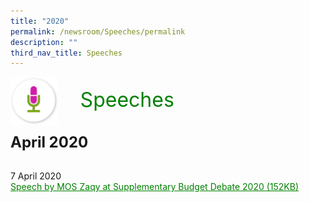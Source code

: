 ```yaml
---
title: "2020"
permalink: /newsroom/Speeches/permalink
description: ""
third_nav_title: Speeches
---
```

<html><img class="MicIcon" src="/images/icons/ico_speeches.png" align="left">
<br><font align="center" color="green" size="+3">&nbsp;&nbsp;&nbsp;&nbsp;Speeches</font><br><br><br>
<font size="+2"><b>April 2020</b></font><br><br>

7 April 2020<br>
<a class="hyperlink" href="/files/pdf-speeches/2020/april/Speech%20by%20MOS%20Zaqy%20at%20Supplementary%20Budget%20Debate%202020.pdf">Speech by MOS Zaqy at Supplementary Budget Debate 2020 (152KB)</a>
</html>
<style>
img.MicIcon {
  height: 15%;
  width: 15%;
}
a.hyperlink {
	color:green;
	}
a.hyperlink:hover {
   color:MediumVioletRed;
}
</style>